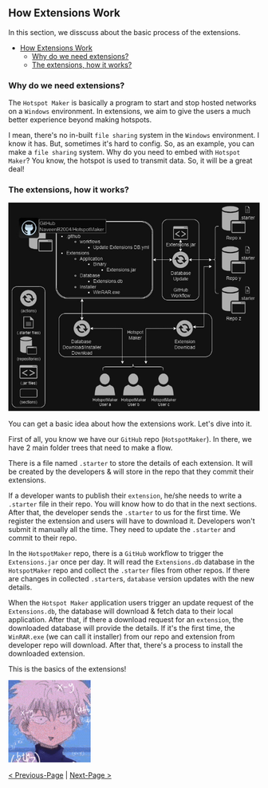## How Extensions Work

In this section, we disscuss about the basic process of the extensions.

- [How Extensions Work](#how-extensions-work)
  - [Why do we need extensions?](#why-do-we-need-extensions)
  - [The extensions, how it works?](#the-extensions-how-it-works)

### Why do we need extensions?

The `Hotspot Maker` is basically a program to start and stop hosted networks on a `Windows` environment. In extensions, we aim to give the users a much better experience beyond making hotspots.

I mean, there's no in-built `file sharing` system in the `Windows` environment. I know it has. But, sometimes it's hard to config. So, as an example, you can make a `file sharing` system. Why do you need to embed with `Hotspot Maker`? You know, the hotspot is used to transmit data. So, it will be a great deal!

### The extensions, how it works?

![Extensions Lifecycle](../Media/Extensions%20Lifecycle.jpg "Extensions Lifecycle")

You can get a basic idea about how the extensions work. Let's dive into it.

First of all, you know we have our `GitHub` repo (`HotspotMaker`). In there, we have 2 main folder trees that need to make a flow.

There is a file named `.starter` to store the details of each extension. It will be created by the developers & will store in the repo that they commit their extensions.

If a developer wants to publish their `extension`, he/she needs to write a `.starter` file in their repo. You will know how to do that in the next sections. After that, the developer sends the `.starter` to us for the first time. We register the extension and users will have to download it. Developers won't submit it manually all the time. They need to update the `.starter` and commit to their repo.

In the `HotspotMaker` repo, there is a `GitHub` workflow to trigger the `Extensions.jar` once per day. It will read the `Extensions.db` database in the `HotspotMaker` repo and collect the `.starter` files from other repos. If there are changes in collected `.starter`s, `database` version updates with the new details.

When the `Hotspot Maker` application users trigger an update request of the `Extensions.db`, the database will download & fetch data to their local application. After that, if there a download request for an `extension`, the downloaded database will provide the details. If it's the first time, the `WinRAR.exe` (we can call it installer) from our repo and extension from developer repo will download. After that, there's a process to install the downloaded extension.

This is the basics of the extensions!

![confused](../Media/confused.gif "idk how to describe it! please contribute!")

[< Previous-Page][back] | [Next-Page >][next]

[back]: README.md "ReadMe"
[next]: 02.%20How%20Do%20I%20Contribute.md "How Do I Contribute?"